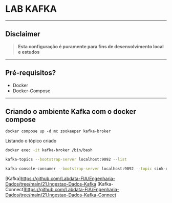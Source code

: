 
# LAB KAFKA

---
## Disclaimer
> **Esta configuração é puramente para fins de desenvolvimento local e estudos**
> 

---


## Pré-requisitos?
* Docker
* Docker-Compose

---

## Criando o ambiente Kafka com o docker compose


```
docker compose up -d mc zookeeper kafka-broker

```

Listando o tópico criado
```sh
docker exec -it kafka-broker /bin/bash

kafka-topics --bootstrap-server localhost:9092 --list 

kafka-console-consumer --bootstrap-server localhost:9092 --topic sink-raw --from-beginning

```

[Kafka]https://github.com/Labdata-FIA/Engenharia-Dados/tree/main/21.Ingestao-Dados-Kafka
[Kafka-Connect]https://github.com/Labdata-FIA/Engenharia-Dados/tree/main/21.Ingestao-Dados-Kafka-Connect

